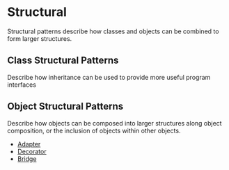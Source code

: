 # Structural
Structural patterns describe how classes and objects can be combined to form larger structures.

## Class Structural Patterns
Describe how inheritance can be used to provide more useful program interfaces

## Object Structural Patterns
Describe how objects can be composed into larger structures along object composition, or the inclusion of objects within other objects.

* [Adapter](./adapter.md)
* [Decorator](./decorator.md)
* [Bridge](./bridge.md)